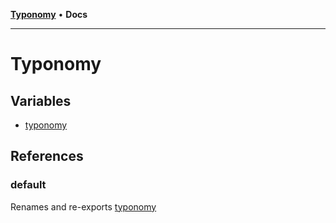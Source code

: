 [**Typonomy**](README.md) • **Docs**

***

# Typonomy

## Variables

- [typonomy](variables/typonomy.md)

## References

### default

Renames and re-exports [typonomy](variables/typonomy.md)
